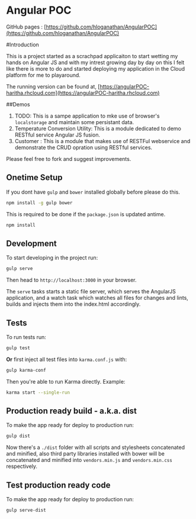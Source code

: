 Angular POC
============

GitHub pages : [https://github.com/hloganathan/AngularPOC](https://github.com/hloganathan/AngularPOC)

#Introduction

This is a project started as a scrachpad applicaiton to start wetting my hands on Angular JS and with my intrest growing day by day on this I felt like there is more to do and started deploying my application in the Cloud platform for me to playaround.

The running version can be found at, [https://angularPOC-haritha.rhcloud.com](https://angularPOC-haritha.rhcloud.com)

##Demos

1. TODO: This is a sampe application to mke use of browser's `localstorage` and maintain some persistant data.
2. Temperature Conversion Utility: This is a module dedicated to demo RESTful service Angular JS fusion.
3. Customer : This is a module that makes use of RESTFul webservice and demonstrate the CRUD opration using RESTful services.

Please feel free to fork and suggest improvements.

## Onetime Setup
If you dont have `gulp` and `bower` installed globally before please do this.

```bash
npm install -g gulp bower 
```

This is required to be done if the `package.json` is updated antime.

```bash
npm install
```


## Development

To start developing in the project run:

```bash
gulp serve
```

Then head to `http://localhost:3000` in your browser.

The `serve` tasks starts a static file server, which serves the AngularJS application, and a watch task which watches all files for changes and lints, builds and injects them into the index.html accordingly.

## Tests

To run tests run:

```bash
gulp test
```

**Or** first inject all test files into `karma.conf.js` with:

```bash
gulp karma-conf
```

Then you're able to run Karma directly. Example:

```bash
karma start --single-run
```

## Production ready build - a.k.a. dist

To make the app ready for deploy to production run:

```bash
gulp dist
```

Now there's a `./dist` folder with all scripts and stylesheets concatenated and minified, also third party libraries installed with bower will be concatenated and minified into `vendors.min.js` and `vendors.min.css` respectively.


## Test production ready code

To make the app ready for deploy to production run:

```bash
gulp serve-dist
```
